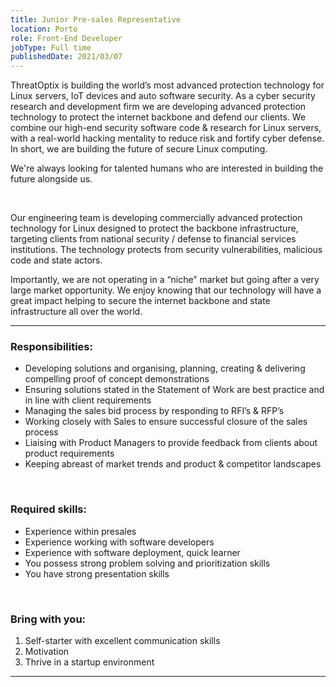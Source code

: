 ```yaml
---
title: Junior Pre-sales Representative
location: Porto
role: Front-End Developer
jobType: Full time
publishedDate: 2021/03/07
---
```


ThreatOptix is building the world’s most advanced protection technology for Linux servers, IoT devices and auto software security. As a cyber security research and development firm we are developing advanced protection technology to protect the internet backbone and defend our clients. We combine our high-end security software code & research for Linux servers, with a real-world hacking mentality to reduce risk and fortify cyber defense. In short, we are building the future of secure Linux computing.

We're always looking for talented humans who are interested in building the future alongside us.

&nbsp;

Our engineering team is developing commercially advanced protection technology for Linux designed to protect the backbone infrastructure, targeting clients from national security / defense to financial services institutions. The technology protects from security vulnerabilities, malicious code and state actors.

Importantly, we are not operating in a “niche” market but going after a very large market opportunity. We enjoy knowing that our technology will have a great impact helping to secure the internet backbone and state infrastructure all over the world.

---

### **Responsibilities:**

- Developing solutions and organising, planning, creating & delivering compelling proof of concept demonstrations
- Ensuring solutions stated in the Statement of Work are best practice and in line with client requirements
- Managing the sales bid process by responding to RFI’s & RFP’s
- Working closely with Sales to ensure successful closure of the sales process
- Liaising with Product Managers to provide feedback from clients about product requirements
- Keeping abreast of market trends and product & competitor landscapes

&nbsp;

### **Required skills:**

- Experience within presales
- Experience working with software developers
- Experience with software deployment, quick learner
- You possess strong problem solving and prioritization skills
- You have strong presentation skills

&nbsp;

### **Bring with you:**

1. Self-starter with excellent communication skills
2. Motivation
3. Thrive in a startup environment

---
